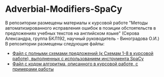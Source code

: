 # Adverbial-Modifiers-SpaCy
В репозитории размещены материалы к курсовой работе "Методы автоматизированного исправления ошибок в позиции обстоятельств в предложениях учебных текстов на английском языке" (Серова Александра, группа БКЛ192, научный руководитель - Виноградова О.И.)
В репозитории размещены следующие файлы:
* [Файл с полными схемами предложений (к Схемам 1-8 в курсовой работе), выполненных с использованием инструмента SpaCy](https://github.com/SerovaAlexandra/Adverbial-Modifiers-SpaCy/blob/main/Full%20Schemes%20(Schemes%201-8)-checkpoint.ipynb)
* [Файл с кодом алгоритма, описанного в курсовой работе, с примерами работы](https://github.com/SerovaAlexandra/Adverbial-Modifiers-SpaCy/blob/main/Algorithm%20with%20examples-checkpoint.ipynb)
